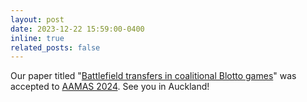 ```yaml
---
layout: post
date: 2023-12-22 15:59:00-0400
inline: true
related_posts: false
---
```


Our paper titled "[Battlefield transfers in coalitional Blotto games](https://scholar.google.com/citations?view_op=view_citation&hl=en&user=qTLTpGcAAAAJ&citation_for_view=qTLTpGcAAAAJ:UeHWp8X0CEIC)" was accepted to [AAMAS 2024](https://www.aamas2024-conference.auckland.ac.nz/). See you in Auckland!